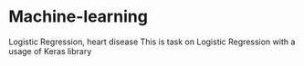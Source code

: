 # Machine-learning
Logistic Regression, heart disease 
This is task on Logistic Regression with a usage of Keras library
